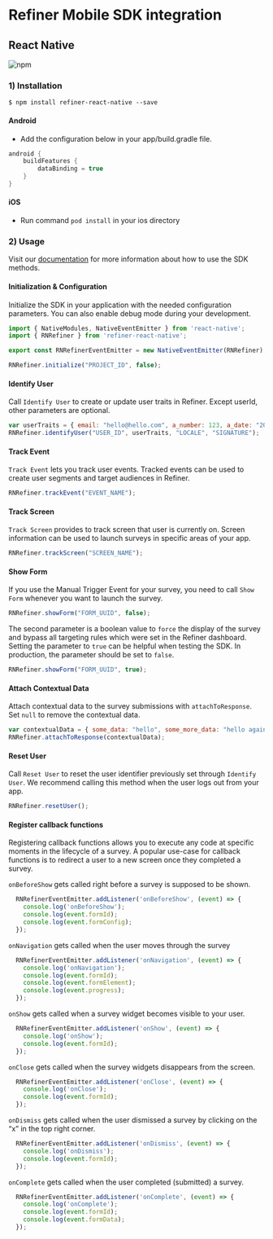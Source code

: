 # Refiner Mobile SDK integration

## React Native

![npm](https://img.shields.io/npm/v/refiner-react-native)


### 1) Installation

`$ npm install refiner-react-native --save`

#### Android

- Add the configuration below in your app/build.gradle file.

```kotlin
android {
    buildFeatures {
        dataBinding = true
    }
}
```

#### iOS

- Run command `pod install` in your ios directory


### 2) Usage

Visit our [documentation](https://refiner.io/docs/kb/mobile-sdk/mobile-sdk-reference/) for more information about how to use the SDK methods.

#### Initialization & Configuration

Initialize the SDK in your application with the needed configuration parameters. You can also enable debug mode during your development.

```javascript
import { NativeModules, NativeEventEmitter } from 'react-native';
import { RNRefiner } from 'refiner-react-native';

export const RNRefinerEventEmitter = new NativeEventEmitter(RNRefiner);

RNRefiner.initialize("PROJECT_ID", false);
```

#### Identify User

Call `Identify User` to create or update user traits in Refiner. Except userId, other parameters are optional.

```javascript
var userTraits = { email: "hello@hello.com", a_number: 123, a_date: "2022-16-04 12:00:00" };
RNRefiner.identifyUser("USER_ID", userTraits, "LOCALE", "SIGNATURE");
```

#### Track Event

`Track Event` lets you track user events. Tracked events can be used to create user segments and target audiences in Refiner.

```javascript
RNRefiner.trackEvent("EVENT_NAME");
```

#### Track Screen

`Track Screen` provides to track screen that user is currently on. Screen information can be used to launch surveys in specific areas of your app.

```javascript
RNRefiner.trackScreen("SCREEN_NAME");
```

#### Show Form

If you use the Manual Trigger Event for your survey, you need to call `Show Form` whenever you want to launch the survey.

```javascript
RNRefiner.showForm("FORM_UUID", false);
```

The second parameter is a boolean value to `force` the display of the survey and bypass all targeting rules which were set in the Refiner dashboard. Setting the parameter to `true` can be helpful when testing the SDK. In production, the parameter should be set to `false`.

```javascript
RNRefiner.showForm("FORM_UUID", true);
```

#### Attach Contextual Data

Attach contextual data to the survey submissions with `attachToResponse`. Set `null` to remove the contextual data. 

```javascript
var contextualData = { some_data: "hello", some_more_data: "hello again" };
RNRefiner.attachToResponse(contextualData);
```

#### Reset User

Call `Reset User` to reset the user identifier previously set through `Identify User`. We recommend calling this method when the user logs out from your app.

```javascript
RNRefiner.resetUser();
```

#### Register callback functions

Registering callback functions allows you to execute any code at specific moments in the lifecycle of a survey.
A popular use-case for callback functions is to redirect a user to a new screen once they completed a survey.

`onBeforeShow` gets called right before a survey is supposed to be shown.

```javascript
  RNRefinerEventEmitter.addListener('onBeforeShow', (event) => {
    console.log('onBeforeShow');
    console.log(event.formId);
    console.log(event.formConfig);
  });     
```

`onNavigation` gets called when the user moves through the survey

```javascript
  RNRefinerEventEmitter.addListener('onNavigation', (event) => {
    console.log('onNavigation');
    console.log(event.formId);
    console.log(event.formElement);
    console.log(event.progress);
  });    
```

`onShow` gets called when a survey widget becomes visible to your user.

```javascript
  RNRefinerEventEmitter.addListener('onShow', (event) => {
    console.log('onShow');
    console.log(event.formId);
  });   
```

`onClose` gets called when the survey widgets disappears from the screen.

```javascript
  RNRefinerEventEmitter.addListener('onClose', (event) => {
    console.log('onClose');
    console.log(event.formId);
  });    
```

`onDismiss` gets called when the user dismissed a survey by clicking on the “x” in the top right corner.

```javascript
  RNRefinerEventEmitter.addListener('onDismiss', (event) => {
    console.log('onDismiss');
    console.log(event.formId);
  });    
```

`onComplete` gets called when the user completed (submitted) a survey.

```javascript
  RNRefinerEventEmitter.addListener('onComplete', (event) => {
    console.log('onComplete');
    console.log(event.formId);
    console.log(event.formData);
  });   
```     
